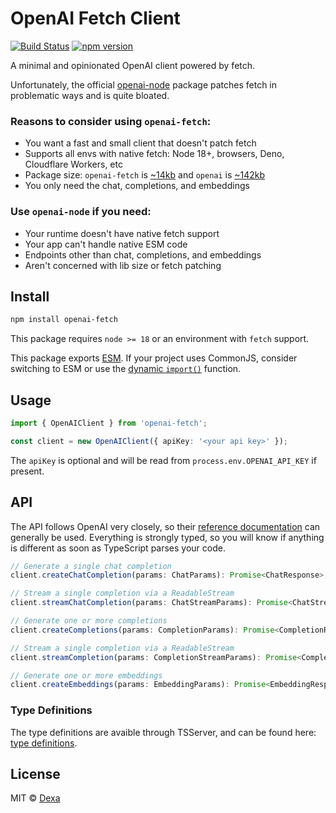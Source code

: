 # OpenAI Fetch Client

[![Build Status](https://github.com/rileytomasek/openai-fetch/actions/workflows/main.yml/badge.svg)](https://github.com/rileytomasek/openai-fetch/actions/workflows/main.yml) [![npm version](https://img.shields.io/npm/v/openai-fetch.svg?color=0c0)](https://www.npmjs.com/package/openai-fetch)

A minimal and opinionated OpenAI client powered by fetch.

Unfortunately, the official [openai-node](https://github.com/openai/openai-node) package patches fetch in problematic ways and is quite bloated.

### Reasons to consider using `openai-fetch`:

- You want a fast and small client that doesn't patch fetch
- Supports all envs with native fetch: Node 18+, browsers, Deno, Cloudflare Workers, etc
- Package size: `openai-fetch` is [~14kb](https://bundlephobia.com/package/openai-fetch) and `openai` is [~142kb](https://bundlephobia.com/package/openai)
- You only need the chat, completions, and embeddings

### Use `openai-node` if you need:

- Your runtime doesn't have native fetch support
- Your app can't handle native ESM code
- Endpoints other than chat, completions, and embeddings
- Aren't concerned with lib size or fetch patching

## Install

```bash
npm install openai-fetch
```

This package requires `node >= 18` or an environment with `fetch` support.

This package exports [ESM](https://gist.github.com/sindresorhus/a39789f98801d908bbc7ff3ecc99d99c). If your project uses CommonJS, consider switching to ESM or use the [dynamic `import()`](https://v8.dev/features/dynamic-import) function.

## Usage

```ts
import { OpenAIClient } from 'openai-fetch';

const client = new OpenAIClient({ apiKey: '<your api key>' });
```

The `apiKey` is optional and will be read from `process.env.OPENAI_API_KEY` if present.

## API

The API follows OpenAI very closely, so their [reference documentation](https://beta.openai.com/docs/api-reference) can generally be used. Everything is strongly typed, so you will know if anything is different as soon as TypeScript parses your code.

```ts
// Generate a single chat completion
client.createChatCompletion(params: ChatParams): Promise<ChatResponse>;

// Stream a single completion via a ReadableStream
client.streamChatCompletion(params: ChatStreamParams): Promise<ChatStreamResponse>;

// Generate one or more completions
client.createCompletions(params: CompletionParams): Promise<CompletionResponse>;

// Stream a single completion via a ReadableStream
client.streamCompletion(params: CompletionStreamParams): Promise<CompletionStreamResponse>;

// Generate one or more embeddings
client.createEmbeddings(params: EmbeddingParams): Promise<EmbeddingResponse>
```

### Type Definitions

The type definitions are avaible through TSServer, and can be found here: [type definitions](/src/types.ts).

## License

MIT © [Dexa](https://dexa.ai)
